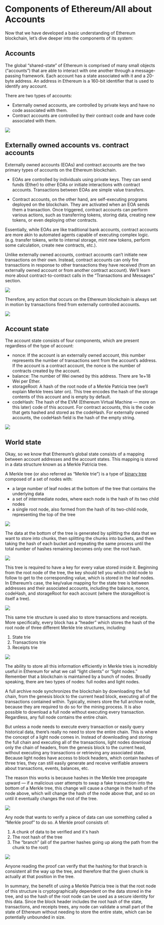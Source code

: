 ﻿# Components of Ethereum/All about Accounts

Now that we have developed a basic understanding of Ethereum blockchain, let’s dive deeper into the components of its system:

## Accounts

The global “shared-state” of Ethereum is comprised of many small objects (“accounts”) that are able to interact with one another through a message-passing framework. Each account has a state associated with it and a 20-byte address. An address in Ethereum is a 160-bit identifier that is used to identify any account.

There are two types of accounts:

- Externally owned accounts, are controlled by private keys and have no code associated with them.
- Contract accounts are controlled by their contract code and have code associated with them.

![](https://raw.githubusercontent.com/0xmetaschool/Learning-Projects/refs/heads/main/assests_for_all/assests-for-eth-deep-dive/L3%20Image%201.webp)

## Externally owned accounts vs. contract accounts

Externally owned accounts (EOAs) and contract accounts are the two primary types of accounts on the Ethereum blockchain.

- EOAs are controlled by individuals using private keys. They can send funds (Ether) to other EOAs or initiate interactions with contract accounts.
  Transactions between EOAs are simple value transfers.
  
- Contract accounts, on the other hand, are self-executing programs deployed on the blockchain. They are activated when an EOA sends them a transaction. Once triggered, contract accounts can perform various actions, such as transferring tokens, storing data, creating new tokens, or even deploying other contracts.

Essentially, while EOAs are like traditional bank accounts, contract accounts are more akin to automated agents capable of executing complex logic.
(e.g. transfer tokens, write to internal storage, mint new tokens, perform some calculation, create new contracts, etc.).

Unlike externally owned accounts, contract accounts can’t initiate new transactions on their own. Instead, contract accounts can only fire transactions in response to other transactions they have received (from an externally owned account or from another contract account). We’ll learn more about contract-to-contract calls in the “Transactions and Messages” section.

![](https://raw.githubusercontent.com/0xmetaschool/Learning-Projects/refs/heads/main/assests_for_all/assests-for-eth-deep-dive/L3%20Image%202.webp)

Therefore, any action that occurs on the Ethereum blockchain is always set in motion by transactions fired from externally controlled accounts.

![](https://raw.githubusercontent.com/0xmetaschool/Learning-Projects/refs/heads/main/assests_for_all/assests-for-eth-deep-dive/L3%20Image%203.webp)

## Account state

The account state consists of four components, which are present regardless of the type of account:

- nonce: If the account is an externally owned account, this number represents the number of transactions sent from the account’s address. If the account is a contract account, the nonce is the number of contracts created by the account.
- balance: The number of Wei owned by this address. There are 1e+18 Wei per Ether.
- storageRoot: A hash of the root node of a Merkle Patricia tree (we’ll explain Merkle trees later on). This tree encodes the hash of the storage contents of this account and is empty by default.
- codeHash: The hash of the EVM (Ethereum Virtual Machine — more on this later) code of this account. For contract accounts, this is the code that gets hashed and stored as the codeHash. For externally owned accounts, the codeHash field is the hash of the empty string.

![](https://raw.githubusercontent.com/0xmetaschool/Learning-Projects/refs/heads/main/assests_for_all/assests-for-eth-deep-dive/L3%20Image%204.webp)

## World state

Okay, so we know that Ethereum’s global state consists of a mapping between account addresses and the account states. This mapping is stored in a data structure known as a Merkle Patricia tree.

A Merkle tree (or also referred as “Merkle trie”) is a type of [binary tree](https://en.wikipedia.org/wiki/Binary_tree) composed of a set of nodes with:

- a large number of leaf nodes at the bottom of the tree that contains the underlying data
- a set of intermediate nodes, where each node is the hash of its two child nodes
- a single root node, also formed from the hash of its two-child node, representing the top of the tree

![](https://raw.githubusercontent.com/0xmetaschool/Learning-Projects/refs/heads/main/assests_for_all/assests-for-eth-deep-dive/L3%20Image%205.webp)

The data at the bottom of the tree is generated by splitting the data that we want to store into chunks, then splitting the chunks into buckets, and then taking the hash of each bucket and repeating the same process until the total number of hashes remaining becomes only one: the root hash.

![](https://raw.githubusercontent.com/0xmetaschool/Learning-Projects/refs/heads/main/assests_for_all/assests-for-eth-deep-dive/L3%20Image%206.webp)

This tree is required to have a key for every value stored inside it. Beginning from the root node of the tree, the key should tell you which child node to follow to get to the corresponding value, which is stored in the leaf nodes. In Ethereum’s case, the key/value mapping for the state tree is between addresses and their associated accounts, including the balance, nonce, codeHash, and storageRoot for each account (where the storageRoot is itself a tree).


![](https://raw.githubusercontent.com/0xmetaschool/Learning-Projects/refs/heads/main/assests_for_all/assests-for-eth-deep-dive/L3%20Image%207.webp)

This same trie structure is used also to store transactions and receipts. More specifically, every block has a “header” which stores the hash of the root node of three different Merkle trie structures, including:

1.  State trie
2.  Transactions trie
3.  Receipts trie

![](https://raw.githubusercontent.com/0xmetaschool/Learning-Projects/refs/heads/main/assests_for_all/assests-for-eth-deep-dive/L3%20Image%208.webp)

The ability to store all this information efficiently in Merkle tries is incredibly useful in Ethereum for what we call “light clients” or “light nodes.” Remember that a blockchain is maintained by a bunch of nodes. Broadly speaking, there are two types of nodes: full nodes and light nodes.

A full archive node synchronizes the blockchain by downloading the full chain, from the genesis block to the current head block, executing all of the transactions contained within. Typically, miners store the full archive node, because they are required to do so for the mining process. It is also possible to download a full node without executing every transaction. Regardless, any full node contains the entire chain.

But unless a node needs to execute every transaction or easily query historical data, there’s really no need to store the entire chain. This is where the concept of a light node comes in. Instead of downloading and storing the full chain and executing all of the transactions, light nodes download only the chain of headers, from the genesis block to the current head, without executing any transactions or retrieving any associated state. Because light nodes have access to block headers, which contain hashes of three tries, they can still easily generate and receive verifiable answers about transactions, events, balances, etc.

The reason this works is because hashes in the Merkle tree propagate upward — if a malicious user attempts to swap a fake transaction into the bottom of a Merkle tree, this change will cause a change in the hash of the node above, which will change the hash of the node above that, and so on until it eventually changes the root of the tree.

![](https://raw.githubusercontent.com/0xmetaschool/Learning-Projects/refs/heads/main/assests_for_all/assests-for-eth-deep-dive/L3%20Image%209.webp)

Any node that wants to verify a piece of data can use something called a “Merkle proof” to do so. A Merkle proof consists of:

1.  A chunk of data to be verified and it's hash
2.  The root hash of the tree
3.  The “branch” (all of the partner hashes going up along the path from the chunk to the root)

![](https://raw.githubusercontent.com/0xmetaschool/Learning-Projects/refs/heads/main/assests_for_all/assests-for-eth-deep-dive/L3%20Image%2010.webp)

Anyone reading the proof can verify that the hashing for that branch is consistent all the way up the tree, and therefore that the given chunk is actually at that position in the tree.

In summary, the benefit of using a Merkle Patricia tree is that the root node of this structure is cryptographically dependent on the data stored in the tree, and so the hash of the root node can be used as a secure identity for this data. Since the block header includes the root hash of the state, transactions, and receipts trees, any node can validate a small part of the state of Ethereum without needing to store the entire state, which can be potentially unbounded in size.
